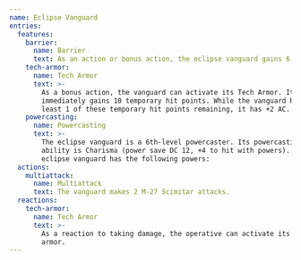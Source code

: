 ```yaml
---
name: Eclipse Vanguard
entries:
  features:
    barrier:
      name: Barrier
      text: As an action or bonus action, the eclipse vanguard gains 6 barrier ticks. When the eclipse vanguard is dealt damage, remove one barrier tick and reduce the damage by 1d8.
    tech-armor:
      name: Tech Armor
      text: >-
        As a bonus action, the vanguard can activate its Tech Armor. It
        immediately gains 10 temporary hit points. While the vanguard has at
        least 1 of these temporary hit points remaining, it has +2 AC.
    powercasting:
      name: Powercasting
      text: >-
        The eclipse vanguard is a 6th-level powercaster. Its powercasting
        ability is Charisma (power save DC 12, +4 to hit with powers). The
        eclipse vanguard has the following powers:
  actions:
    multiattack:
      name: Multiattack
      text: The vanguard makes 2 M-27 Scimitar attacks.
  reactions:
    tech-armor:
      name: Tech Armor
      text: >-
        As a reaction to taking damage, the operative can activate its tech
        armor.
---
```

